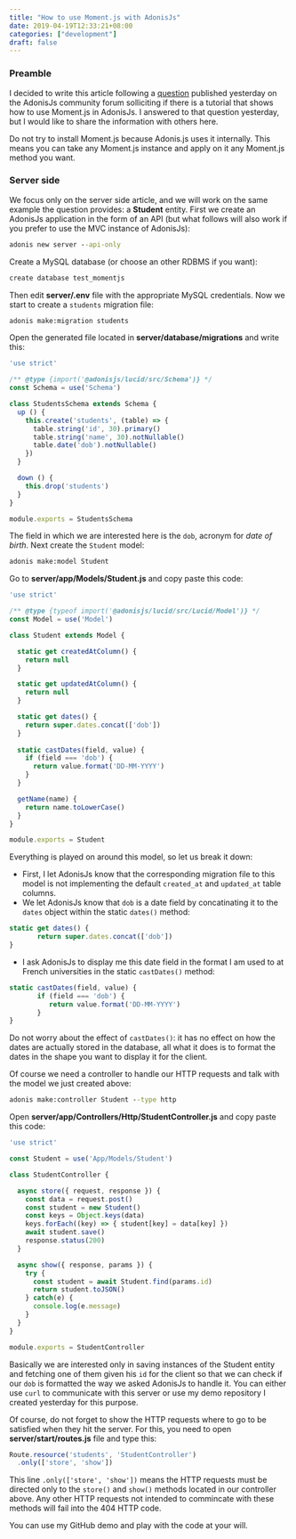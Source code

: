 ```yaml
---
title: "How to use Moment.js with AdonisJs"
date: 2019-04-19T12:33:21+08:00
categories: ["development"]
draft: false
---
```



### Preamble

I decided to write this article following a [question](https://forum.adonisjs.com/t/moment-js-in-adonis-framework/3398) published yesterday on the AdonisJs community forum solliciting if there is a tutorial that shows how to use Moment.js in AdonisJs. I answered to that question yesterday, but I would like to share the information with others here.

Do not try to install Moment.js because Adonis.js uses it internally. This means you can take any Moment.js instance and apply on it any Moment.js method you want.

### Server side

We focus only on the server side article, and we will work on the same example the question provides: a **Student** entity. First we create an AdonisJs application in the form of an API (but what follows will also work if you prefer to use the MVC instance of AdonisJs):

```cmd
adonis new server --api-only
```

Create a MySQL database (or choose an other RDBMS if you want):

```cmd
create database test_momentjs
```

Then edit **server/.env** file with the appropriate MySQL credentials. Now we start to create a `students` migration file:

```cmd
adonis make:migration students
```

Open the generated file located in **server/database/migrations** and write this:

```javascript
'use strict'

/** @type {import('@adonisjs/lucid/src/Schema')} */
const Schema = use('Schema')

class StudentsSchema extends Schema {
  up () {
    this.create('students', (table) => {
      table.string('id', 30).primary()
      table.string('name', 30).notNullable()
      table.date('dob').notNullable()
    })
  }

  down () {
    this.drop('students')
  }
}

module.exports = StudentsSchema
```

The field in which we are interested here is the `dob`, acronym for *date of birth*. Next create the `Student` model:

```cmd
adonis make:model Student
```

Go to **server/app/Models/Student.js** and copy paste this code:

```javascript
'use strict'

/** @type {typeof import('@adonisjs/lucid/src/Lucid/Model')} */
const Model = use('Model')

class Student extends Model {

  static get createdAtColumn() {
    return null
  }

  static get updatedAtColumn() {
    return null
  }

  static get dates() {
    return super.dates.concat(['dob'])
  }
  
  static castDates(field, value) {
    if (field === 'dob') {
      return value.format('DD-MM-YYYY')
    }
  }

  getName(name) {
    return name.toLowerCase()
  }
}

module.exports = Student
```

Everything is played on around this model, so let us break it down:

- First, I let AdonisJs know that the corresponding migration file to this model is not implementing the default `created_at` and `updated_at` table columns.
- We let AdonisJs know that `dob` is a date field by concatinating it to the `dates` object within the static `dates()` method:
```javascript
static get dates() {
       return super.dates.concat(['dob'])
}
```
- I ask AdonisJs to display me this date field in the format I am used to at French universities in the static `castDates()` method:

```javascript
static castDates(field, value) {
       if (field === 'dob') {
          return value.format('DD-MM-YYYY')
       }
}
```

Do not worry about the effect of `castDates()`: it has no effect on how the dates are actually stored in the database, all what it does is to format the dates in the shape you want to display it for the client.

Of course we need a controller to handle our HTTP requests and talk with the model we just created above:

```cmd
adonis make:controller Student --type http
```

Open **server/app/Controllers/Http/StudentController.js** and copy paste this code:

```javascript
'use strict'

const Student = use('App/Models/Student')

class StudentController {

  async store({ request, response }) {
    const data = request.post()
    const student = new Student()
    const keys = Object.keys(data)
    keys.forEach((key) => { student[key] = data[key] })
    await student.save()
    response.status(200)
  }

  async show({ response, params }) {
    try {
      const student = await Student.find(params.id)
      return student.toJSON()
    } catch(e) {
      console.log(e.message)
    }
  }
}

module.exports = StudentController
```

Basically we are interested only in saving instances of the Student entity and fetching one of them given his `id` for the client so that we can check if our `dob` is formatted the way we asked AdonisJs to handle it. You can either use `curl` to communicate with this server or use my demo repository I created yesterday for this purpose.

Of course, do not forget to show the HTTP requests where to go to be satisfied when they hit the server. For this, you need to open **server/start/routes.js** file and type this:

```javascript
Route.resource('students', 'StudentController')
  .only(['store', 'show'])
```

This line `.only(['store', 'show'])` means the HTTP requests must be directed only to the `store()` and `show()` methods located in our controller above. Any other HTTP requests not intended to commincate with these methods will fail into the 404 HTTP code.

You can use my GitHub demo and play with the code at your will.

